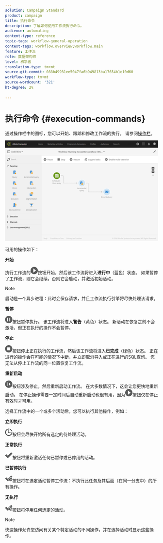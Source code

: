 ```yaml
---
solution: Campaign Standard
product: campaign
title: 执行命令
description: 了解如何使用工作流执行命令。
audience: automating
content-type: reference
topic-tags: workflow-general-operation
context-tags: workflow,overview;workflow,main
feature: 工作流
role: 数据架构师
level: 初学者
translation-type: tm+mt
source-git-commit: 088b49931ee5047fa6b949813ba17654b1e10d60
workflow-type: tm+mt
source-wordcount: '321'
ht-degree: 2%

---
```



# 执行命令 {#execution-commands}

通过操作栏中的图标，您可以开始、跟踪和修改工作流的执行。 请参阅[操作栏](../../automating/using/workflow-interface.md#action-bar)。

![](assets/wkf_execution_2.png)

可用的操作如下：

**开始**

执行工作流的![](assets/play_darkgrey-24px.png)按钮开始，然后该工作流将进入&#x200B;**进行中**（蓝色）状态。 如果暂停了工作流，则它会继续，否则它会启动，并激活初始活动。

>[!NOTE]
>
>启动是一个异步进程：此时会保存请求，并且工作流执行引擎将尽快处理该请求。

**暂停**

![](assets/pause_darkgrey-24px.png)按钮暂停执行。 该工作流将进入&#x200B;**警告**（黄色）状态。 新活动在恢复之前不会激活，但正在执行的操作不会暂停。

**停止**

![](assets/stop_darkgrey-24px.png)按钮停止正在执行的工作流，然后该工作流将进入&#x200B;**已完成**（绿色）状态。 正在进行的操作会在可能的情况下中断，并立即取消导入或正在进行的SQL查询。 您无法从停止工作流的同一位置恢复工作流。

**重新启动**

![](assets/pauseplay_darkgrey-24px.png)按钮涉及停止，然后重新启动工作流。 在大多数情况下，这会让您更快地重新启动。 在停止操作需要一定时间后自动重新启动也很有用，因为![](assets/play_darkgrey-24px.png)按钮仅在停止有效时才可用。

选择工作流中的一个或多个活动后，您可以执行其他操作，例如：

**立即执行**

![](assets/pending_darkgrey-24px.png)按钮会尽快开始所有选定的待处理活动。

**正常执行**

![](assets/check_darkgrey-24px.png)按钮将重新激活任何已暂停或已停用的活动。

**已暂停执行**

![](assets/check_pause_darkgrey-24px.png)按钮将在选定活动暂停工作流：不执行此任务及其后面（在同一分支中）的所有操作。

**无执行**

![](assets/checkdisable.png)按钮将停用任何选定的活动。

>[!NOTE]
>
>快速操作允许您访问有关某个特定活动的不同操作，并在选择活动时显示这些操作。
